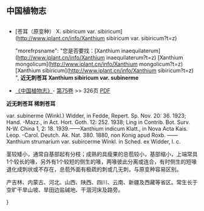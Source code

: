 
## 中国植物志

## 
* [苍耳（原变种）  X.  sibiricum var. sibiricum](http://www.iplant.cn/info/Xanthium sibiricum var. sibiricum?t=z)

  "morefrpsname": "您是否要找：<span class='spantxt'>[Xanthium inaequilaterum](http://www.iplant.cn/info/Xanthium inaequilaterum?t=z)
  [Xanthium mongolicum](http://www.iplant.cn/info/Xanthium mongolicum?t=z)
  [Xanthium sibiricum](http://www.iplant.cn/info/Xanthium sibiricum?t=z)  ",
**近无刺苍耳 Xanthium sibiricum var. subinerme**

* [《中国植物志》](http://www.iplant.cn/frps)- [第75卷](http://www.iplant.cn/frps/vol/75) >> 326页 [PDF](http://www.iplant.cn/frps/pdf/75/326.PDF)

**近无刺苍耳 稀刺苍耳**

var. subinerme (Winkl.) Widder, in Fedde, Repert. Sp. Nov. 20: 36. 1923; Hand. -Mazz., in Act. Hort. Goth. 12: 252. 1938; Ling in Contrib. Bot. Surv. N-W. China 1, 2: 18. 1939.——Xanthium indicum Klatt., in Nova Acta Kais. Leop. -Carol. Deutch. Ak. Nat. 380. 1880, non Konig apud Roxb. ——Xanthium strumarium var. subircerme Winkl. in Sched. ex Widder, l. c.

茎较矮小，通常自基部起有分枝；成熟的具瘦果的总苞较小，基部缩小，上端常具1个较长的喙，另外有1个较短的侧生的喙，两喙彼此分离或连合，有时侧生的短喙退化成刺状或不存在，总苞外面有极疏的刺或几无刺，与原变种容易区别。

产吉林、内蒙古、河北、山西、陕西、四川、云南、新疆及西藏等省区。常生长于空旷干旱山坡、旱田边盐碱地、干涸河床及路旁。

}